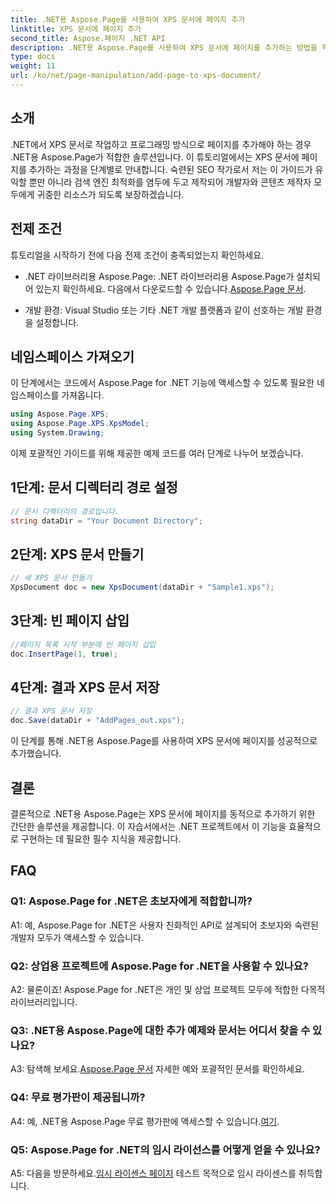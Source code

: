 ```yaml
---
title: .NET용 Aspose.Page를 사용하여 XPS 문서에 페이지 추가
linktitle: XPS 문서에 페이지 추가
second_title: Aspose.페이지 .NET API
description: .NET용 Aspose.Page를 사용하여 XPS 문서에 페이지를 추가하는 방법을 학습하여 .NET 애플리케이션을 향상하세요. 원활한 통합을 위한 단계별 가이드를 따르세요.
type: docs
weight: 11
url: /ko/net/page-manipulation/add-page-to-xps-document/
---
```

## 소개

.NET에서 XPS 문서로 작업하고 프로그래밍 방식으로 페이지를 추가해야 하는 경우 .NET용 Aspose.Page가 적합한 솔루션입니다. 이 튜토리얼에서는 XPS 문서에 페이지를 추가하는 과정을 단계별로 안내합니다. 숙련된 SEO 작가로서 저는 이 가이드가 유익할 뿐만 아니라 검색 엔진 최적화를 염두에 두고 제작되어 개발자와 콘텐츠 제작자 모두에게 귀중한 리소스가 되도록 보장하겠습니다.

## 전제 조건

튜토리얼을 시작하기 전에 다음 전제 조건이 충족되었는지 확인하세요.

-  .NET 라이브러리용 Aspose.Page: .NET 라이브러리용 Aspose.Page가 설치되어 있는지 확인하세요. 다음에서 다운로드할 수 있습니다.[Aspose.Page 문서](https://reference.aspose.com/page/net/).

- 개발 환경: Visual Studio 또는 기타 .NET 개발 플랫폼과 같이 선호하는 개발 환경을 설정합니다.

## 네임스페이스 가져오기

이 단계에서는 코드에서 Aspose.Page for .NET 기능에 액세스할 수 있도록 필요한 네임스페이스를 가져옵니다.

```csharp
using Aspose.Page.XPS;
using Aspose.Page.XPS.XpsModel;
using System.Drawing;
```

이제 포괄적인 가이드를 위해 제공한 예제 코드를 여러 단계로 나누어 보겠습니다.

## 1단계: 문서 디렉터리 경로 설정

```csharp
// 문서 디렉터리의 경로입니다.
string dataDir = "Your Document Directory";
```

## 2단계: XPS 문서 만들기

```csharp
// 새 XPS 문서 만들기
XpsDocument doc = new XpsDocument(dataDir + "Sample1.xps");
```

## 3단계: 빈 페이지 삽입

```csharp
//페이지 목록 시작 부분에 빈 페이지 삽입
doc.InsertPage(1, true);
```

## 4단계: 결과 XPS 문서 저장

```csharp
// 결과 XPS 문서 저장
doc.Save(dataDir + "AddPages_out.xps");
```

이 단계를 통해 .NET용 Aspose.Page를 사용하여 XPS 문서에 페이지를 성공적으로 추가했습니다.

## 결론

결론적으로 .NET용 Aspose.Page는 XPS 문서에 페이지를 동적으로 추가하기 위한 간단한 솔루션을 제공합니다. 이 자습서에서는 .NET 프로젝트에서 이 기능을 효율적으로 구현하는 데 필요한 필수 지식을 제공합니다.

## FAQ

### Q1: Aspose.Page for .NET은 초보자에게 적합합니까?

A1: 예, Aspose.Page for .NET은 사용자 친화적인 API로 설계되어 초보자와 숙련된 개발자 모두가 액세스할 수 있습니다.

### Q2: 상업용 프로젝트에 Aspose.Page for .NET을 사용할 수 있나요?

A2: 물론이죠! Aspose.Page for .NET은 개인 및 상업 프로젝트 모두에 적합한 다목적 라이브러리입니다.

### Q3: .NET용 Aspose.Page에 대한 추가 예제와 문서는 어디서 찾을 수 있나요?

 A3: 탐색해 보세요.[Aspose.Page 문서](https://reference.aspose.com/page/net/) 자세한 예와 포괄적인 문서를 확인하세요.

### Q4: 무료 평가판이 제공됩니까?

A4: 예, .NET용 Aspose.Page 무료 평가판에 액세스할 수 있습니다.[여기](https://releases.aspose.com/).

### Q5: Aspose.Page for .NET의 임시 라이선스를 어떻게 얻을 수 있나요?

 A5: 다음을 방문하세요.[임시 라이센스 페이지](https://purchase.aspose.com/temporary-license/) 테스트 목적으로 임시 라이센스를 취득합니다.
